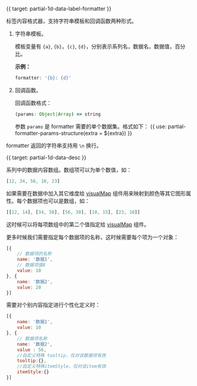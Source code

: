 {{ target: partial-1d-data-label-formatter }}

标签内容格式器，支持字符串模板和回调函数两种形式。
1. 字符串模板。

    模板变量有 `{a}`, `{b}`，`{c}`, `{d}`，分别表示系列名，数据名，数据值，百分比。

    **示例：**
    ```js
    formatter: '{b}: {d}'
    ```

2. 回调函数。

    回调函数格式：
    ```js
    (params: Object|Array) => string
    ```
    参数 `params` 是 formatter 需要的单个数据集。格式如下：
    {{ use: partial-formatter-params-structure(extra = ${extra}) }}

formatter 返回的字符串支持用 `\n` 换行。



{{ target: partial-1d-data-desc }}

系列中的数据内容数组。数组项可以为单个数值，如：
```js
[12, 34, 56, 10, 23]
```

如果需要在数据中加入其它维度给 [visualMap](~visualMap) 组件用来映射到颜色等其它图形属性。每个数据项也可以是数组，如：
```js
[[12, 14], [34, 50], [56, 30], [10, 15], [23, 10]]
```

这时候可以将每项数组中的第二个值指定给 [visualMap](~visualMap) 组件。


更多时候我们需要指定每个数据项的名称，这时候需要每个项为一个对象：
```js
[{
    // 数据项的名称
    name: '数据1',
    // 数据项值8
    value: 10
}, {
    name: '数据2',
    value: 20
}]
```

需要对个别内容指定进行个性化定义时：

```js
[{
    name: '数据1',
    value: 10
}, {
    // 数据项名称
    name: '数据2',
    value : 56,
    //自定义特殊 tooltip，仅对该数据项有效
    tooltip:{},
    //自定义特殊itemStyle，仅对该item有效
    itemStyle:{}
}]
```